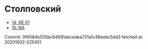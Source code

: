 # Столповский
- [14: RE 01](14.md)
- [15: NA](15.md)

Commit: 0f6084e555bc64691abceaba731a1c48eebc5dd3
 fetched at: 20201002-225451
